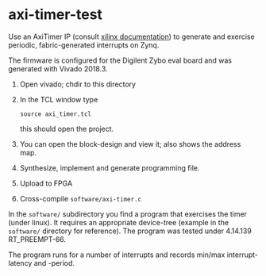 # axi-timer-test
Use an AxiTimer IP (consult [xilinx documentation](https://www.xilinx.com/support/documentation/ip_documentation/axi_timer/v2_0/pg079-axi-timer.pdf)) to generate and exercise periodic, fabric-generated interrupts on Zynq.

The firmware is configured for the Digilent Zybo eval board and was generated with Vivado 2018.3.

1. Open vivado; chdir to this directory
2. In the TCL window type

       source axi_timer.tcl

    this should open the project.
3. You can open the block-design and view it; also shows the address map.
4. Synthesize, implement and generate programming file.
5. Upload to FPGA
6. Cross-compile `software/axi-timer.c`

In the `software/` subdirectory you find a program that exercises the timer (under linux).
It requires an appropriate device-tree (example in the `software/` directory for reference).
The program was tested under 4.14.139 RT_PREEMPT-66.

The program runs for a number of interrupts and records min/max interrupt-latency and -period.
